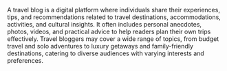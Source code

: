 A travel blog is a digital platform where individuals share their experiences, tips, and recommendations related to travel destinations, accommodations, activities, and cultural insights. It often includes personal anecdotes, photos, videos, and practical advice to help readers plan their own trips effectively. Travel bloggers may cover a wide range of topics, from budget travel and solo adventures to luxury getaways and family-friendly destinations, catering to diverse audiences with varying interests and preferences. 
